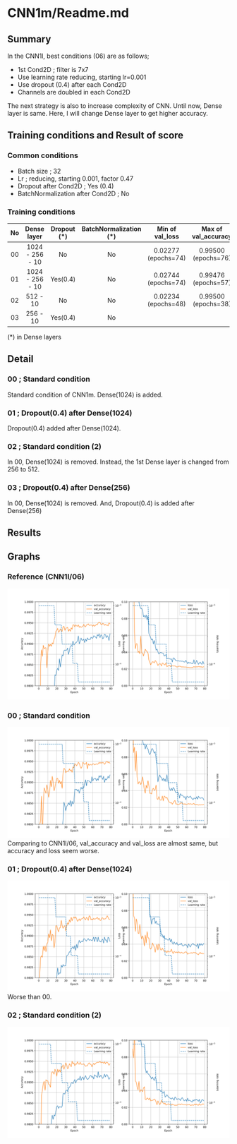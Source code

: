 # CNN1m/Readme.md

## Summary
In the CNN1l, best conditions (06) are as follows;
- 1st Cond2D ; filter is 7x7
- Use learning rate reducing, starting lr=0.001
- Use dropout (0.4) after each Cond2D
- Channels are doubled in each Cond2D

The next strategy is also to increase complexity of CNN. Until now, Dense layer is same. Here, I will change Dense layer to get higher accuracy.

## Training conditions and Result of score
### Common conditions
- Batch size ; 32
- Lr ; reducing, starting 0.001, factor 0.47
- Dropout after Cond2D ; Yes (0.4)
- BatchNormalization after Cond2D ; No

### Training conditions
| No| Dense layer | Dropout (*) | BatchNormalization (*) | Min of val_loss | Max of val_accuracy | Score |
|:-:| :-: | :-: | :-: | :-: | :-: | :-: |
| 00| 1024 - 256 - 10 | No | No |0.02277 (epochs=74) |0.99500 (epochs=76) | |
| 01| 1024 - 256 - 10 | Yes(0.4) | No |0.02744 (epochs=74) | 0.99476 (epochs=57) | |
| 02| 512 - 10 |        No | No |0.02234 (epochs=48)  |0.99500 (epochs=38)  |  |
| 03| 256 - 10 | Yes(0.4) | No | | | |

(*) in Dense layers

## Detail
### 00 ; Standard condition
Standard condition of CNN1m. Dense(1024) is added.

### 01 ; Dropout(0.4) after Dense(1024)
Dropout(0.4) added after Dense(1024).

### 02 ; Standard condition (2)
In 00, Dense(1024) is removed. Instead, the 1st Dense layer is changed from 256 to 512.

### 03 ; Dropout(0.4) after Dense(256)
In 00, Dense(1024) is removed. And, Dropout(0.4) is added after Dense(256)


## Results

## Graphs
### Reference (CNN1l/06)
![graphs of accuracy and loss](../CNN1l/06/CNN1l_06.svg)

### 00 ; Standard condition
![graphs of accuracy and loss](./00/CNN1m_00.svg)
Comparing to CNN1l/06, val_accuracy and val_loss are almost same, but accuracy and loss seem worse.

### 01 ; Dropout(0.4) after Dense(1024)
![graphs of accuracy and loss](./01/CNN1m_01.svg)
Worse than 00.

### 02 ; Standard condition (2)
![graphs of accuracy and loss](./02/CNN1m_02.svg)
